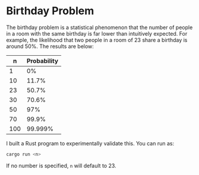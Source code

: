 # Birthday Problem

The birthday problem is a statistical phenomenon that the number of people in a room with the same birthday is far lower than intuitively expected. For example, the likelihood that two people in a room of 23 share a birthday is around 50%. The results are below:

|  n  | Probability |
|-----|-------------|
| 1   | 0%          |
| 10  | 11.7%       |
| 23  | 50.7%       |
| 30  | 70.6%       |
| 50  | 97%         |
| 70  | 99.9%       |
| 100 | 99.999%     |

I built a Rust program to experimentally validate this. You can run as:

```rust
cargo run <n>
```

If no number is specified, `n` will default to 23.

